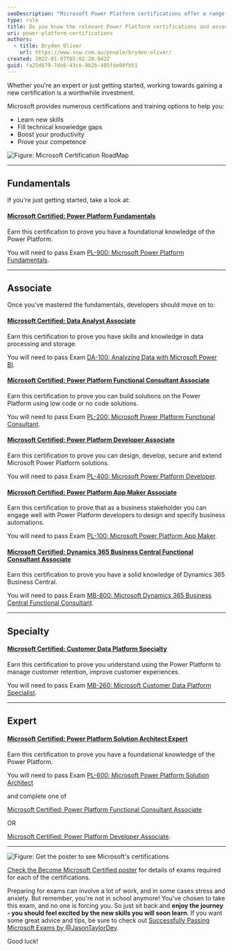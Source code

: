 ```yaml
---
seoDescription: "Microsoft Power Platform certifications offer a range of training options to help professionals learn new skills, fill knowledge gaps and boost productivity."
type: rule
title: Do you know the relevant Power Platform certifications and associated exams?
uri: power-platform-certifications
authors:
  - title: Bryden Oliver
    url: https://www.ssw.com.au/people/bryden-oliver/
created: 2022-01-07T05:02:20.942Z
guid: fa25d879-7de6-43ce-9b2b-485fde08fb51
---
```

Whether you're an expert or just getting started, working towards gaining a new certification is a worthwhile investment.

Microsoft provides numerous certifications and training options to help you:

* Learn new skills
* Fill technical knowledge gaps
* Boost your productivity
* Prove your competence

<!--endintro-->

![Figure: Microsoft Certification RoadMap](certification-map.png)
- - -

## Fundamentals

If you're just getting started,  take a look at:

#### [Microsoft Certified: Power Platform Fundamentals](https://docs.microsoft.com/en-au/learn/certifications/power-platform-fundamentals/)

Earn this certification to prove you have a foundational knowledge of the Power Platform.

You will need to pass Exam [PL-900: Microsoft Power Platform Fundamentals](https://docs.microsoft.com/en-au/learn/certifications/exams/pl-900).

- - -

## Associate

Once you've mastered the fundamentals, developers should move on to:

#### [Microsoft Certified: Data Analyst Associate](https://docs.microsoft.com/en-au/learn/certifications/data-analyst-associate/)

Earn this certification to prove you have skills and knowledge in data processing and storage.

You will need to pass Exam [DA-100: Analyzing Data with Microsoft Power BI](https://docs.microsoft.com/en-au/learn/certifications/exams/da-100).

#### [Microsoft Certified: Power Platform Functional Consultant Associate](https://docs.microsoft.com/en-au/learn/certifications/power-platform-functional-consultant-associate)

Earn this certification to prove you can build solutions on the Power Platform using low code or no code solutions.

You will need to pass Exam [PL-200: Microsoft Power Platform Functional Consultant](https://docs.microsoft.com/en-au/learn/certifications/exams/pl-200).

#### [Microsoft Certified: Power Platform Developer Associate](https://docs.microsoft.com/en-au/learn/certifications/power-platform-developer-associate)

Earn this certification to prove you can design, develop, secure and extend Microsoft Power Platform solutions.

You will need to pass Exam [PL-400: Microsoft Power Platform Developer](https://docs.microsoft.com/en-au/learn/certifications/exams/pl-400).

#### [Microsoft Certified: Power Platform App Maker Associate](https://docs.microsoft.com/en-au/learn/certifications/power-platform-app-maker)

Earn this certification to prove that as a business stakeholder you can engage well with Power Platform developers to design and specify business automations.

You will need to pass Exam [PL-100: Microsoft Power Platform App Maker](https://docs.microsoft.com/en-au/learn/certifications/exams/pl-100).

#### [Microsoft Certified: Dynamics 365 Business Central Functional Consultant Associate](https://docs.microsoft.com/en-au/learn/certifications/d365-business-central-functional-consultant-associate)

Earn this certification to prove you have a solid knowledge of Dynamics 365 Business Central.

You will need to pass Exam [MB-800: Microsoft Dynamics 365 Business Central Functional Consultant](https://docs.microsoft.com/en-au/learn/certifications/exams/mb-800).

- - -

## Specialty

#### [Microsoft Certified: Customer Data Platform Specialty](https://docs.microsoft.com/en-au/learn/certifications/customer-data-platform-specialty)

Earn this certification to prove you understand using the Power Platform to manage customer retention, improve customer experiences.

You will need to pass Exam [MB-260: Microsoft Customer Data Platform Specialist](https://docs.microsoft.com/en-au/learn/certifications/exams/mb-260).

- - -

## Expert

#### [Microsoft Certified: Power Platform Solution Architect Expert](https://docs.microsoft.com/en-au/learn/certifications/power-platform-solution-architect-expert)

Earn this certification to prove you have a foundational knowledge of the Power Platform.

You will need to pass Exam [PL-600: Microsoft Power Platform Solution Architect](https://docs.microsoft.com/en-au/learn/certifications/exams/pl-600)

 and complete one of

[Microsoft Certified: Power Platform Functional Consultant Associate](https://docs.microsoft.com/en-au/learn/certifications/power-platform-functional-consultant-associate/)

OR  

[Microsoft Certified: Power Platform Developer Associate](https://docs.microsoft.com/en-au/learn/certifications/power-platform-developer-associate/).

- - -

![Figure: Get the poster to see Microsoft's certifications](screen-shot-2022-01-06-at-10.17.14-pm.png)

[Check the Become Microsoft Certified poster](https://aka.ms/traincertposter) for details of exams required for each of the certifications.

Preparing for exams can involve a lot of work, and in some cases stress and anxiety. But remember, you're not in school anymore! You've chosen to take this exam, and no one is forcing you. So just sit back and **enjoy the journey - you should feel excited by the new skills you will soon learn**. If you want some great advice and tips, be sure to check out [Successfully Passing Microsoft Exams by @JasonTaylorDev](https://jasontaylor.dev/successfully-passing-microsoft-exams/).

Good luck!
